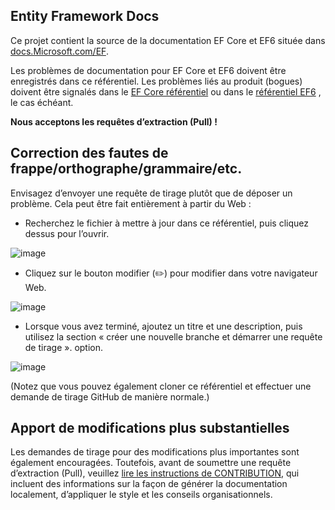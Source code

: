 ## <a name="entity-framework-docs"></a>Entity Framework Docs

Ce projet contient la source de la documentation EF Core et EF6 située dans [docs.Microsoft.com/EF](https://docs.microsoft.com/ef/). 

Les problèmes de documentation pour EF Core et EF6 doivent être enregistrés dans ce référentiel. Les problèmes liés au produit (bogues) doivent être signalés dans le [EF Core référentiel](https://github.com/dotnet/efcore) ou dans le [référentiel EF6](https://github.com/dotnet/ef6) , le cas échéant.

**Nous acceptons les requêtes d’extraction (Pull) !**

## <a name="fixing-typosspellinggrammaretc"></a>Correction des fautes de frappe/orthographe/grammaire/etc.

Envisagez d’envoyer une requête de tirage plutôt que de déposer un problème. Cela peut être fait entièrement à partir du Web :

* Recherchez le fichier à mettre à jour dans ce référentiel, puis cliquez dessus pour l’ouvrir.

![image](https://user-images.githubusercontent.com/1430078/64454137-10199400-d09f-11e9-9d1a-b7fdca2c518e.png)

* Cliquez sur le bouton modifier (✏️) pour modifier dans votre navigateur Web.

![image](https://user-images.githubusercontent.com/1430078/64454321-85856480-d09f-11e9-85a6-1c93bc6611e2.png)

* Lorsque vous avez terminé, ajoutez un titre et une description, puis utilisez la section « créer une nouvelle branche et démarrer une requête de tirage ». option.

![image](https://user-images.githubusercontent.com/1430078/64454455-dac17600-d09f-11e9-922b-0346117011f5.png)

(Notez que vous pouvez également cloner ce référentiel et effectuer une demande de tirage GitHub de manière normale.)

## <a name="making-more-substantial-changes"></a>Apport de modifications plus substantielles

Les demandes de tirage pour des modifications plus importantes sont également encouragées. Toutefois, avant de soumettre une requête d’extraction (Pull), veuillez [lire les instructions de CONTRIBUTION](CONTRIBUTING.md), qui incluent des informations sur la façon de générer la documentation localement, d’appliquer le style et les conseils organisationnels.
